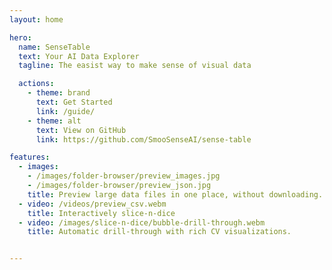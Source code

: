```yaml
---
layout: home

hero:
  name: SenseTable
  text: Your AI Data Explorer
  tagline: The easist way to make sense of visual data

  actions:
    - theme: brand
      text: Get Started
      link: /guide/
    - theme: alt
      text: View on GitHub
      link: https://github.com/SmooSenseAI/sense-table

features:
  - images:
    - /images/folder-browser/preview_images.jpg
    - /images/folder-browser/preview_json.jpg
    title: Preview large data files in one place, without downloading.
  - video: /videos/preview_csv.webm
    title: Interactively slice-n-dice
  - video: /images/slice-n-dice/bubble-drill-through.webm
    title: Automatic drill-through with rich CV visualizations.


---
```

